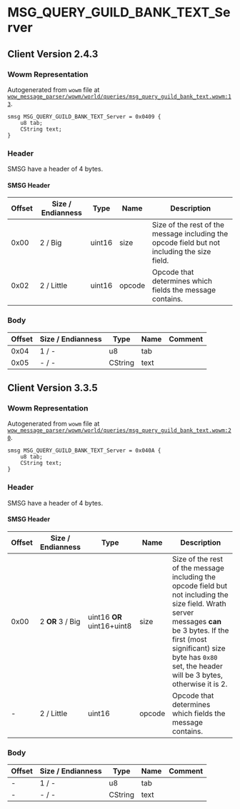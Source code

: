 # MSG_QUERY_GUILD_BANK_TEXT_Server

## Client Version 2.4.3

### Wowm Representation

Autogenerated from `wowm` file at [`wow_message_parser/wowm/world/queries/msg_query_guild_bank_text.wowm:13`](https://github.com/gtker/wow_messages/tree/main/wow_message_parser/wowm/world/queries/msg_query_guild_bank_text.wowm#L13).
```rust,ignore
smsg MSG_QUERY_GUILD_BANK_TEXT_Server = 0x0409 {
    u8 tab;
    CString text;
}
```
### Header

SMSG have a header of 4 bytes.

#### SMSG Header

| Offset | Size / Endianness | Type   | Name   | Description |
| ------ | ----------------- | ------ | ------ | ----------- |
| 0x00   | 2 / Big           | uint16 | size   | Size of the rest of the message including the opcode field but not including the size field.|
| 0x02   | 2 / Little        | uint16 | opcode | Opcode that determines which fields the message contains.|

### Body

| Offset | Size / Endianness | Type | Name | Comment |
| ------ | ----------------- | ---- | ---- | ------- |
| 0x04 | 1 / - | u8 | tab |  |
| 0x05 | - / - | CString | text |  |

## Client Version 3.3.5

### Wowm Representation

Autogenerated from `wowm` file at [`wow_message_parser/wowm/world/queries/msg_query_guild_bank_text.wowm:20`](https://github.com/gtker/wow_messages/tree/main/wow_message_parser/wowm/world/queries/msg_query_guild_bank_text.wowm#L20).
```rust,ignore
smsg MSG_QUERY_GUILD_BANK_TEXT_Server = 0x040A {
    u8 tab;
    CString text;
}
```
### Header

SMSG have a header of 4 bytes.

#### SMSG Header

| Offset | Size / Endianness | Type   | Name   | Description |
| ------ | ----------------- | ------ | ------ | ----------- |
| 0x00   | 2 **OR** 3 / Big           | uint16 **OR** uint16+uint8 | size | Size of the rest of the message including the opcode field but not including the size field. Wrath server messages **can** be 3 bytes. If the first (most significant) size byte has `0x80` set, the header will be 3 bytes, otherwise it is 2.|
| -      | 2 / Little| uint16 | opcode | Opcode that determines which fields the message contains. |

### Body

| Offset | Size / Endianness | Type | Name | Comment |
| ------ | ----------------- | ---- | ---- | ------- |
| - | 1 / - | u8 | tab |  |
| - | - / - | CString | text |  |


